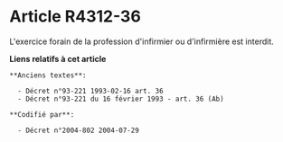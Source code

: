 # Article R4312-36

L'exercice forain de la profession d'infirmier ou d'infirmière est interdit.

**Liens relatifs à cet article**

	**Anciens textes**:

	  - Décret n°93-221 1993-02-16 art. 36
	  - Décret n°93-221 du 16 février 1993 - art. 36 (Ab)

	**Codifié par**:

	  - Décret n°2004-802 2004-07-29
